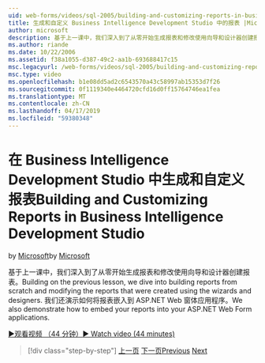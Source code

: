```yaml
---
uid: web-forms/videos/sql-2005/building-and-customizing-reports-in-business-intelligence-development-studio
title: 生成和自定义 Business Intelligence Development Studio 中的报表 |Microsoft Docs
author: microsoft
description: 基于上一课中，我们深入到了从零开始生成报表和修改使用向导和设计器创建报表。 我们...
ms.author: riande
ms.date: 10/22/2006
ms.assetid: f38a1055-d387-49c2-aa1b-693688417c15
msc.legacyurl: /web-forms/videos/sql-2005/building-and-customizing-reports-in-business-intelligence-development-studio
msc.type: video
ms.openlocfilehash: b1e08dd5ad2c6543570a43c58997ab15353d7f26
ms.sourcegitcommit: 0f1119340e4464720cfd16d0ff15764746ea1fea
ms.translationtype: MT
ms.contentlocale: zh-CN
ms.lasthandoff: 04/17/2019
ms.locfileid: "59380348"
---
```

# <a name="building-and-customizing-reports-in-business-intelligence-development-studio"></a><span data-ttu-id="0ad13-104">在 Business Intelligence Development Studio 中生成和自定义报表</span><span class="sxs-lookup"><span data-stu-id="0ad13-104">Building and Customizing Reports in Business Intelligence Development Studio</span></span>

<span data-ttu-id="0ad13-105">by [Microsoft](https://github.com/microsoft)</span><span class="sxs-lookup"><span data-stu-id="0ad13-105">by [Microsoft](https://github.com/microsoft)</span></span>

<span data-ttu-id="0ad13-106">基于上一课中，我们深入到了从零开始生成报表和修改使用向导和设计器创建报表。</span><span class="sxs-lookup"><span data-stu-id="0ad13-106">Building on the previous lesson, we dive into building reports from scratch and modifying the reports that were created using the wizards and designers.</span></span> <span data-ttu-id="0ad13-107">我们还演示如何将报表嵌入到 ASP.NET Web 窗体应用程序。</span><span class="sxs-lookup"><span data-stu-id="0ad13-107">We also demonstrate how to embed your reports into your ASP.NET Web Form applications.</span></span>

[<span data-ttu-id="0ad13-108">&#9654;观看视频 （44 分钟）</span><span class="sxs-lookup"><span data-stu-id="0ad13-108">&#9654; Watch video (44 minutes)</span></span>](https://channel9.msdn.com/Blogs/ASP-NET-Site-Videos/building-and-customizing-reports-in-business-intelligence-development-studio)

> [!div class="step-by-step"]
> <span data-ttu-id="0ad13-109">[上一页](getting-started-with-reporting-services.md)
> [下一页](creating-and-using-stored-procedures.md)</span><span class="sxs-lookup"><span data-stu-id="0ad13-109">[Previous](getting-started-with-reporting-services.md)
[Next](creating-and-using-stored-procedures.md)</span></span>
